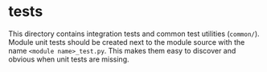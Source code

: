 # tests

This directory contains integration tests and common test utilities (`common/`).
Module unit tests should be created next to the module source with the name `<module name>_test.py`.
This makes them easy to discover and obvious when unit tests are missing.
